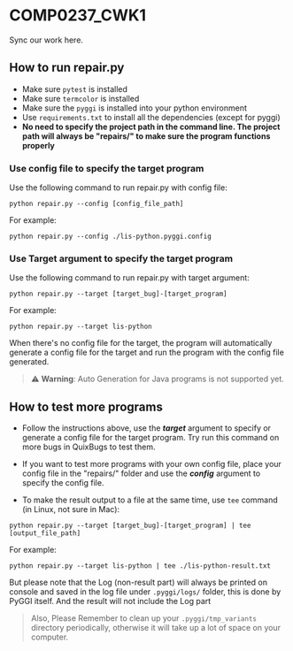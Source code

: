 # COMP0237_CWK1
Sync our work here.

## How to run repair.py

* Make sure `pytest` is installed
* Make sure `termcolor` is installed
* Make sure the `pyggi` is installed into your python environment
* Use `requirements.txt` to install all the dependencies (except for pyggi)
* **No need to specify the project path in the command line. The project path will always be "repairs/" to make sure the program functions properly**

### Use config file to specify the target program
Use the following command to run repair.py with config file:
```
python repair.py --config [config_file_path]
```
For example:
```
python repair.py --config ./lis-python.pyggi.config
```

### Use Target argument to specify the target program
Use the following command to run repair.py with target argument:
```
python repair.py --target [target_bug]-[target_program]
```

For example:
```
python repair.py --target lis-python
```

When there's no config file for the target, the program will automatically generate a config file for the target and run the program with the config file generated.

> ⚠️ **Warning**: Auto Generation for Java programs is not supported yet.

## How to test more programs

* Follow the instructions above, use the ***target*** argument to specify or generate a config file for the target program. Try run this command on more bugs in QuixBugs to test them.

* If you want to test more programs with your own config file, place your config file in the "repairs/" folder and use the ***config*** argument to specify the config file.

* To make the result output to a file at the same time, use `tee` command (in Linux, not sure in Mac):
```shell
python repair.py --target [target_bug]-[target_program] | tee [output_file_path]
```

For example:
```shell
python repair.py --target lis-python | tee ./lis-python-result.txt
```

But please note that the Log (non-result part) will always be printed on console and saved in the log file under `.pyggi/logs/` folder, this is done by PyGGI itself. And the result will not include the Log part


> Also, Please Remember to clean up your `.pyggi/tmp_variants` directory periodically, otherwise it will take up a lot of space on your computer.